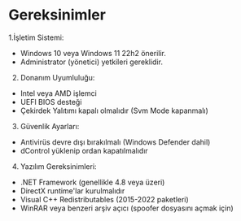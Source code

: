 # Gereksinimler 
1.İşletim Sistemi:
- Windows 10 veya Windows 11 22h2 önerilir.
- Administrator (yönetici) yetkileri gereklidir.

2. Donanım Uyumluluğu:
- Intel veya AMD işlemci
- UEFI BIOS desteği
- Çekirdek Yalıtımı kapalı olmalıdır (Svm Mode kapanmalı)

3. Güvenlik Ayarları:
- Antivirüs devre dışı bırakılmalı (Windows Defender dahil)
- dControl yüklenip ordan kapatılmalıdır

4. Yazılım Gereksinimleri:
- .NET Framework (genellikle 4.8 veya üzeri)
- DirectX runtime'lar kurulmalıdır
- Visual C++ Redistributables (2015-2022 paketleri)
- WinRAR veya benzeri arşiv açıcı (spoofer dosyasını açmak için)
